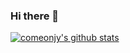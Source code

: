 ### Hi there 👋

<!--
**comeonjy/comeonjy** is a ✨ _special_ ✨ repository because its `README.md` (this file) appears on your GitHub profile.

Here are some ideas to get you started:

- 🔭 I’m currently working on ...
- 🌱 I’m currently learning ...
- 👯 I’m looking to collaborate on ...
- 🤔 I’m looking for help with ...
- 💬 Ask me about ...
- 📫 How to reach me: ...
- 😄 Pronouns: ...
- ⚡ Fun fact: ...
-->

[![comeonjy's github stats](https://github-readme-stats.vercel.app/api?username=comeonjy&count_private=true&show_icons=true)](https://github.com/anuraghazra/github-readme-stats)

